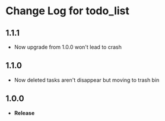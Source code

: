 # Change Log for todo_list

## 1.1.1

- Now upgrade from 1.0.0 won't lead to crash

## 1.1.0

- Now deleted tasks aren't disappear but moving to trash bin

## 1.0.0

- **Release**
